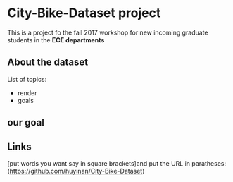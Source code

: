# City-Bike-Dataset project
This is a project fo the fall 2017 workshop for new incoming graduate students in the **ECE departments**

## About the dataset
List of topics:
* render
* goals
## our goal

## Links
[put words you want say in square brackets]and put the URL in paratheses:(https://github.com/huyinan/City-Bike-Dataset)
